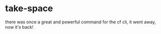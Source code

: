 take-space
==========

there was once a great and powerful command for the cf cli, it went away, now it's back!
